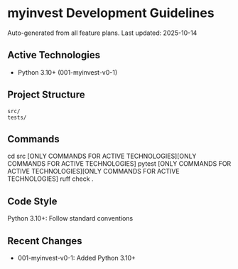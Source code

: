 # myinvest Development Guidelines

Auto-generated from all feature plans. Last updated: 2025-10-14

## Active Technologies
- Python 3.10+ (001-myinvest-v0-1)

## Project Structure
```
src/
tests/
```

## Commands
cd src [ONLY COMMANDS FOR ACTIVE TECHNOLOGIES][ONLY COMMANDS FOR ACTIVE TECHNOLOGIES] pytest [ONLY COMMANDS FOR ACTIVE TECHNOLOGIES][ONLY COMMANDS FOR ACTIVE TECHNOLOGIES] ruff check .

## Code Style
Python 3.10+: Follow standard conventions

## Recent Changes
- 001-myinvest-v0-1: Added Python 3.10+

<!-- MANUAL ADDITIONS START -->
<!-- MANUAL ADDITIONS END -->